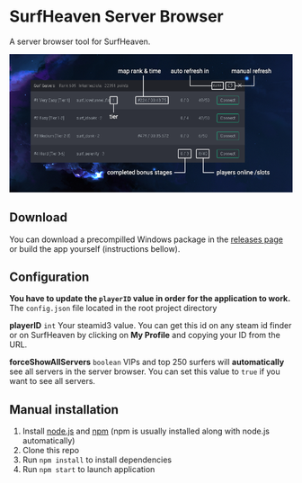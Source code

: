 # SurfHeaven Server Browser
A server browser tool for SurfHeaven.

![Preview](preview.png)

## Download
You can download a precompilled Windows package in the [releases page](https://github.com/Mazvy/surfheaven-server-browser/releases) or build the app yourself (instructions bellow).

## Configuration
**You have to update the `playerID` value in order for the application to work.**
The `config.json` file located in the root project directory

**playerID** `int`
Your steamid3 value. You can get this id on any steam id finder or on SurfHeaven by clicking on **My Profile** and copying your ID from the URL.

**forceShowAllServers** `boolean`
VIPs and top 250 surfers will **automatically** see all servers in the server browser. You can set this value to `true` if you want to see all servers.

## Manual installation
1. Install [node.js](https://nodejs.org/en/download/) and [npm](https://docs.npmjs.com/downloading-and-installing-node-js-and-npm) (npm is usually installed along with node.js automatically) 
2. Clone this repo
3. Run `npm install` to install dependencies
4. Run `npm start` to launch application
